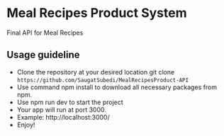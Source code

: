 # Meal Recipes Product System
Final API for Meal Recipes


## Usage guideline

- Clone the repository at your desired location git clone `https://github.com/SaugatSubedi/MealRecipesProduct-API`
- Use command npm install to download all necessary packages from npm.
- Use npm run dev to start the project
- Your app will run at port 3000.
- Example: http://localhost:3000/
- Enjoy!
